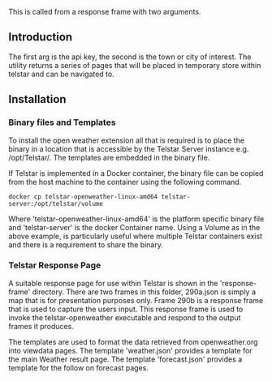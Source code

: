 This is called from a response frame with two arguments.

## Introduction
The first arg is the api key, the second is the town or city of interest. The utility returns a series of pages that will be placed in temporary store within telstar and can be navigated to.

## Installation

### Binary files and Templates
To install the open weather extension all that is required is to place the binary in a location that is accessible by the Telstar Server instance e.g. /opt/Telstar/. The templates are embedded in the binary file.

If Telstar is implemented in a Docker container, the binary file can be copied from the host machine to the container using the following command.

    docker cp telstar-openweather-linux-amd64 telstar-server:/opt/telstar/volume

Where 'telstar-openweather-linux-amd64' is the platform specific binary file and 'telstar-server' is the docker Container name. Using a Volume as in the above example, is particularly useful where multiple Telstar containers exist and there is a requirement to share the binary.

### Telstar Response Page
A suitable response page for use within Telstar is shown in the 'response-frame' directory. There are two frames in this folder, 290a.json is simply a map that is for presentation purposes only. Frame 290b is a response frame that is used to capture the users input. This response frame is used to invoke the telstar-openweather executable and respond to the output frames it produces.

The templates are used to format the data retrieved from openweather.org into viewdata pages. The template 'weather.json' provides a template for the main Weather result page. The template 'forecast.json' provides a template for the follow on forecast pages.

